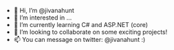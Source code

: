 - 👋 Hi, I’m @jivanahunt
- 👀 I’m interested in ...
- 🌱 I’m currently learning C# and ASP.NET (core)
- 💞️ I’m looking to collaborate on some exciting projects!
- 📫 You can message on twitter: @jivanahunt :)

<!---
jivanahunt/jivanahunt is a ✨ special ✨ repository because its `README.md` (this file) appears on your GitHub profile.
You can click the Preview link to take a look at your changes.
--->
